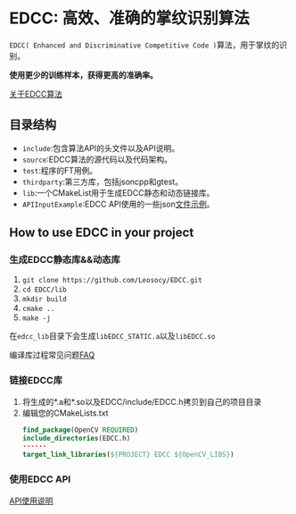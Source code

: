 # EDCC: 高效、准确的掌纹识别算法

`EDCC( Enhanced and Discriminative Competitive Code )`算法，用于掌纹的识别。

**使用更少的训练样本，获得更高的准确率。**

[关于EDCC算法](https://github.com/Leosocy/EDCC/tree/master/include)

## 目录结构

- `include`:包含算法API的头文件以及API说明。
- `source`:EDCC算法的源代码以及代码架构。
- `test`:程序的FT用例。
- `thirdparty`:第三方库，包括jsoncpp和gtest。
- `lib`:一个CMakeList用于生成EDCC静态和动态链接库。
- `APIInputExample`:EDCC API使用的一些json[文件示例](https://github.com/Leosocy/EDCC/tree/master/APIInputExample)。

## How to use EDCC in your project

### 生成EDCC静态库&&动态库

1. `git clone https://github.com/Leosocy/EDCC.git`
1. `cd EDCC/lib`
1. `mkdir build`
1. `cmake ..`
1. `make -j`

在`edcc_lib`目录下会生成`libEDCC_STATIC.a`以及`libEDCC.so`

编译库过程常见问题[FAQ](https://github.com/Leosocy/EDCC/tree/master/lib)

### 链接EDCC库

1. 将生成的\*.a和\*.so以及EDCC/include/EDCC.h拷贝到自己的项目目录
1. 编辑您的CMakeLists.txt
    ```cmake
    find_package(OpenCV REQUIRED)
    include_directories(EDCC.h)
    ······
    target_link_libraries(${PROJECT} EDCC ${OpenCV_LIBS})
    ```

### 使用EDCC API

[API使用说明](https://github.com/Leosocy/EDCC/tree/master/include)
